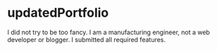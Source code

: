 # updatedPortfolio
I did not try to be too fancy. I am a manufacturing engineer, not a web developer or blogger. I submitted all required features. 
